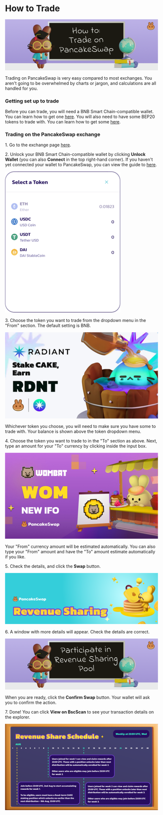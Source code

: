 # How to Trade

![](../../.gitbook/assets/how-to-trade-on-pancakeswap-header.png)

Trading on PancakeSwap is very easy compared to most exchanges. You aren't going to be overwhelmed by charts or jargon, and calculations are all handled for you.

### Getting set up to trade

Before you can trade, you will need a BNB Smart Chain-compatible wallet. You can learn how to get one [here](https://docs.pancakeswap.finance/get-started/wallet-guide). You will also need to have some BEP20 tokens to trade with. You can learn how to get some [here](https://docs.pancakeswap.finance/get-started/bep20-guide).

### Trading on the PancakeSwap exchange

1\. Go to the exchange page [here](https://exchange.pancakeswap.finance/#/swap).

2\. Unlock your BNB Smart Chain-compatible wallet by clicking **Unlock Wallet** (you can also **Connect** in the top right-hand corner). If you haven't yet connected your wallet to PancakeSwap, you can view the guide to [here](https://docs.pancakeswap.finance/get-started/connection-guide).

![](<../../.gitbook/assets/image (12).png>)

3\. Choose the token you want to trade from the dropdown menu in the "From" section. The default setting is BNB.

![](<../../.gitbook/assets/image (13).png>)

Whichever token you choose, you will need to make sure you have some to trade with. Your balance is shown above the token dropdown menu.

4\. Choose the token you want to trade to in the "To" section as above. Next, type an amount for your "To" currency by clicking inside the input box.

![](<../../.gitbook/assets/image (14).png>)

Your "From" currency amount will be estimated automatically. You can also type your "From" amount and have the "To" amount estimate automatically if you like.

5\. Check the details, and click the **Swap** button.

![](<../../.gitbook/assets/image (15).png>)

6\. A window with more details will appear. Check the details are correct.

![](<../../.gitbook/assets/image (16).png>)

When you are ready, click the **Confirm Swap** button. Your wallet will ask you to confirm the action.

7\. Done! You can click **View on BscScan** to see your transaction details on the explorer.

![](<../../.gitbook/assets/image (17).png>)
